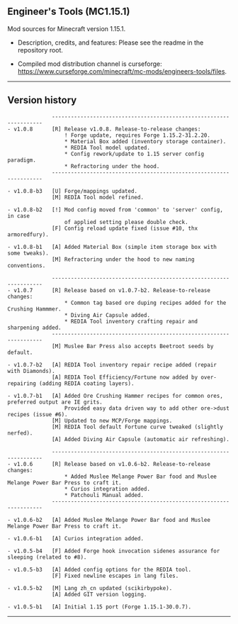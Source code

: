 
## Engineer's Tools (MC1.15.1)

Mod sources for Minecraft version 1.15.1.

- Description, credits, and features: Please see the readme in the repository root.

- Compiled mod distribution channel is curseforge: https://www.curseforge.com/minecraft/mc-mods/engineers-tools/files.

----
## Version history

                  -------------------------------------------------------------------
    - v1.0.8      [R] Release v1.0.8. Release-to-release changes:
                      ! Forge update, requires Forge 1.15.2-31.2.20.
                      * Material Box added (inventory storage container).
                      * REDIA Tool model updated.
                      * Config rework/update to 1.15 server config paradigm.
                      * Refractoring under the hood.
                  -------------------------------------------------------------------

    - v1.0.8-b3   [U] Forge/mappings updated.
                  [M] REDIA Tool model refined.

    - v1.0.8-b2   [!] Mod config moved from 'common' to 'server' config, in case
                      of applied setting please double check.
                  [F] Config reload update fixed (issue #10, thx armoredfury).

    - v1.0.8-b1   [A] Added Material Box (simple item storage box with some tweaks).
                  [M] Refractoring under the hood to new naming conventions.

                  -------------------------------------------------------------------
    - v1.0.7      [R] Release based on v1.0.7-b2. Release-to-release changes:
                      * Common tag based ore duping recipes added for the Crushing Hammmer.
                      * Diving Air Capsule added.
                      * REDIA Tool inventory crafting repair and sharpening added.
                  -------------------------------------------------------------------
                  [M] Muslee Bar Press also accepts Beetroot seeds by default.

    - v1.0.7-b2   [A] REDIA Tool inventory repair recipe added (repair with Diamonds).
                  [A] REDIA Tool Efficiency/Fortune now added by over-repairing (adding REDIA coating layers).

    - v1.0.7-b1   [A] Added Ore Crushing Hammer recipes for common ores, preferred output are IE grits.
                      Provided easy data driven way to add other ore->dust recipes (issue #6).
                  [M] Updated to new MCP/Forge mappings.
                  [M] REDIA Tool default Fortune curve tweaked (slightly nerfed).
                  [A] Added Diving Air Capsule (automatic air refreshing).

                  -------------------------------------------------------------------
    - v1.0.6      [R] Release based on v1.0.6-b2. Release-to-release changes:
                      * Added Muslee Melange Power Bar food and Muslee Melange Power Bar Press to craft it.
                      * Curios integration added.
                      * Patchouli Manual added.
                  -------------------------------------------------------------------

    - v1.0.6-b2   [A] Added Muslee Melange Power Bar food and Muslee Melange Power Bar Press to craft it.

    - v1.0.6-b1   [A] Curios integration added.

    - v1.0.5-b4   [F] Added Forge hook invocation sidenes assurance for sleeping (related to #8).

    - v1.0.5-b3   [A] Added config options for the REDIA tool.
                  [F] Fixed newline escapes in lang files.

    - v1.0.5-b2   [M] Lang zh_cn updated (scikirbypoke).
                  [A] Added GIT version logging.

    - v1.0.5-b1   [A] Initial 1.15 port (Forge 1.15.1-30.0.7).

-----
